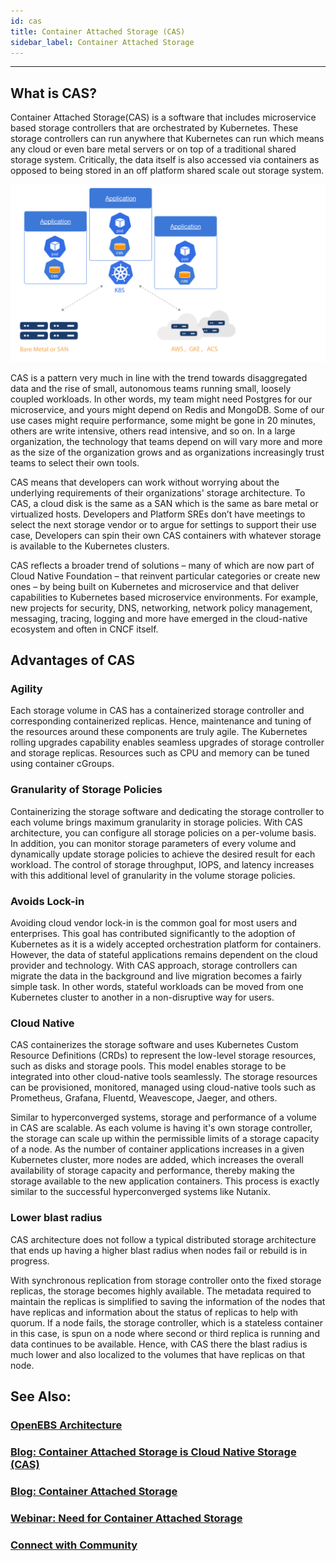 ```yaml
---
id: cas
title: Container Attached Storage (CAS) 
sidebar_label: Container Attached Storage
---
```


------


## What is CAS?


Container Attached Storage(CAS) is a software that includes microservice based storage controllers that are orchestrated by Kubernetes.  These storage controllers can run anywhere that Kubernetes can run which means any cloud or even bare metal servers or on top of a traditional shared storage system. Critically, the data itself is also accessed via containers as opposed to being stored in an off platform shared scale out storage system.

<a href="/docs/assets/cas.svg" target="_blank"><img src="/docs/assets/cas.svg" alt="Container Attached Storage" width="600px"></a>

CAS is a pattern very much in line with the trend towards disaggregated data and the rise of small, autonomous teams running small, loosely coupled workloads.  In other words, my team might need Postgres for our microservice, and yours might depend on Redis and MongoDB. Some of our use cases might require performance, some might be gone in 20 minutes, others are write intensive, others read intensive, and so on. In a large organization, the technology that teams depend on will vary more and more as the size of the organization grows and as organizations increasingly trust teams to select their own tools.

CAS means that developers can work without worrying about the underlying requirements of their organizations' storage architecture. To CAS, a cloud disk is the same as a SAN which is the same as bare metal or virtualized hosts.  Developers and Platform SREs don’t have meetings to select the next storage vendor or to argue for settings to support their use case, Developers can spin their own CAS containers with whatever storage is available to the Kubernetes clusters.

CAS reflects a broader trend of solutions – many of which are now part of Cloud Native Foundation – that reinvent particular categories or create new ones – by being built on Kubernetes and microservice and that deliver capabilities to Kubernetes based microservice environments. For example, new projects for security, DNS, networking, network policy management, messaging, tracing, logging and more have emerged in the cloud-native ecosystem and often in CNCF itself.



## Advantages of CAS

### Agility

Each storage volume in CAS has a containerized storage controller and corresponding containerized replicas. Hence, maintenance and tuning of the resources around these components are truly agile. The Kubernetes rolling upgrades capability enables seamless upgrades of storage controller and  storage replicas. Resources such as CPU and memory can be tuned using container cGroups. 

### Granularity of Storage Policies

Containerizing the storage software and dedicating the storage controller to each volume brings maximum granularity in storage policies. With CAS architecture, you can configure all storage policies on a per-volume basis. In addition, you can monitor storage parameters of every volume and dynamically update storage policies to achieve the desired result for each workload. The control of storage throughput, IOPS, and latency increases with this additional level of granularity in the volume storage policies.

### Avoids Lock-in

Avoiding cloud vendor lock-in is the common goal for most users and enterprises. This goal has contributed significantly to the adoption of Kubernetes as it is a widely accepted orchestration platform for containers. However, the data of stateful applications remains dependent on the cloud provider and technology. With CAS approach, storage controllers can migrate the data in the background and live migration becomes a fairly simple task. In other words, stateful workloads can be moved from one Kubernetes cluster to another in a non-disruptive way for users.

### Cloud Native

CAS containerizes the storage software and uses Kubernetes Custom Resource Definitions (CRDs) to represent the low-level storage resources, such as disks and storage pools. This model enables storage to be integrated into other cloud-native tools seamlessly. The storage resources can be provisioned, monitored, managed using cloud-native tools such as Prometheus, Grafana, Fluentd, Weavescope, Jaeger, and others.

Similar to hyperconverged systems, storage and performance of a volume in CAS are scalable. As each volume is having it's own storage controller, the storage can scale up within the permissible limits of a storage capacity of a node. As the number of container applications increases in a given Kubernetes cluster, more nodes are added, which increases the overall availability of storage capacity and performance, thereby making the storage available to the new application containers. This process is exactly similar to the successful hyperconverged systems like Nutanix. 

### Lower blast radius

CAS architecture does not follow a typical distributed storage architecture that ends up having a higher blast radius when nodes fail or rebuild is in progress. 

With synchronous replication from storage controller onto the fixed storage replicas, the storage becomes highly available. The metadata required to maintain the replicas is simplified to saving the information of the nodes that have replicas and information about the status of replicas to help with quorum. If a node fails, the storage controller, which is a stateless container in this case, is spun on a node where second or third replica is running and data continues to be available. Hence, with CAS there the blast radius is much lower and also localized to the volumes that have replicas on that node. 


## See Also:

### [OpenEBS Architecture](/docs/next/architecture.html)

### [Blog: Container Attached Storage is Cloud Native Storage (CAS)](https://www.cncf.io/blog/2020/09/22/container-attached-storage-is-cloud-native-storage-cas/)

### [Blog: Container Attached Storage](https://www.cncf.io/blog/2018/04/19/container-attached-storage-a-primer/)

### [Webinar: Need for Container Attached Storage](https://www.cncf.io/webinars/kubernetes-for-storage-an-overview/)

### [Connect with Community](/docs/next/support.html)
<br>


